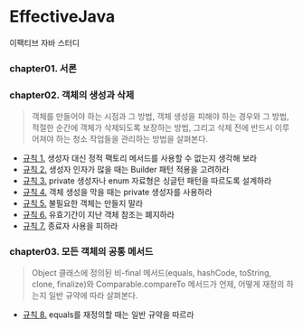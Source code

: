 # EffectiveJava
이팩티브 자바 스터디

### chapter01. 서론

### chapter02. 객체의 생성과 삭제
 > 객체를 만들어야 하는 시점과 그 방법, 객체 생성을 피해야 하는 경우와 그 방법, 적절한 순간에 객체가 삭제되도록 보장하는 방법, 그리고 삭제 전에 반드시 이루어져야 하는 청소 작업들을 관리하는 방법을 살펴본다.
 - [규칙 1.](https://github.com/Hyunhoo-Kwon/EffectiveJava/tree/master/Examples/src/main/java/chapter02/item01) 생성자 대신 정적 팩토리 메서드를 사용할 수 없는지 생각해 보라
 - [규칙 2.](https://github.com/Hyunhoo-Kwon/EffectiveJava/tree/master/Examples/src/main/java/chapter02/item02) 생성자 인자가 많을 때는 Builder 패턴 적용을 고려하라
 - [규칙 3.](https://github.com/Hyunhoo-Kwon/EffectiveJava/tree/master/Examples/src/main/java/chapter02/item03) private 생성자나 enum 자료형은 싱글턴 패턴을 따르도록 설계하라
 - [규칙 4.](https://github.com/Hyunhoo-Kwon/EffectiveJava/tree/master/Examples/src/main/java/chapter02/item04) 객체 생성을 막을 때는 private 생성자를 사용하라
 - [규칙 5.](https://github.com/Hyunhoo-Kwon/EffectiveJava/tree/master/Examples/src/main/java/chapter02/item05) 불필요한 객체는 만들지 말라
 - [규칙 6.](https://github.com/Hyunhoo-Kwon/EffectiveJava/tree/master/Examples/src/main/java/chapter02/item06) 유효기간이 지난 객체 참조는 폐지하라
 - [규칙 7.](https://github.com/Hyunhoo-Kwon/EffectiveJava/tree/master/Examples/src/main/java/chapter02/item07) 종료자 사용을 피하라

### chapter03. 모든 객체의 공통 메서드
 > Object 클래스에 정의된 비-final 메서드(equals, hashCode, toString, clone, finalize)와 Comparable.compareTo 메서드가 언제, 어떻게 재정의 하는지 일반 규약에 따라 살펴본다.
 - [규칙 8.](https://github.com/Hyunhoo-Kwon/EffectiveJava/tree/master/Examples/src/main/java/chapter03/item08) equals를 재정의할 때는 일반 규약을 따르라
